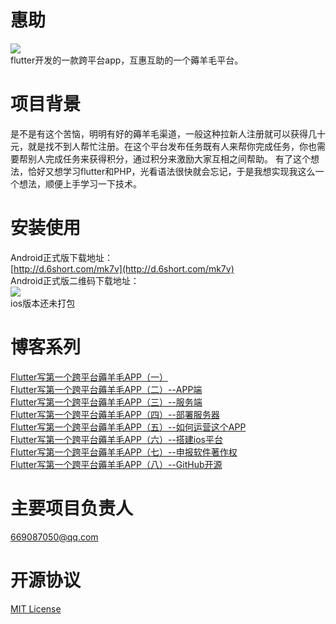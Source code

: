 # 惠助
![](https://github.com/yu75567218/wool/raw/master/logo.png)<br>
flutter开发的一款跨平台app，互惠互助的一个薅羊毛平台。
# 项目背景
是不是有这个苦恼，明明有好的薅羊毛渠道，一般这种拉新人注册就可以获得几十元，就是找不到人帮忙注册。在这个平台发布任务既有人来帮你完成任务，你也需要帮别人完成任务来获得积分，通过积分来激励大家互相之间帮助。
有了这个想法，恰好又想学习flutter和PHP，光看语法很快就会忘记，于是我想实现我这么一个想法，顺便上手学习一下技术。
# 安装使用
Android正式版下载地址：<br>
[http://d.6short.com/mk7v](http://d.6short.com/mk7v)<br>
Android正式版二维码下载地址：<br>
![](https://github.com/yu75567218/wool/raw/master/android_scan.png)<br>
ios版本还未打包<br>
# 博客系列
[Flutter写第一个跨平台薅羊毛APP（一）](https://blog.csdn.net/yu75567218/article/details/103985178)<br>
[Flutter写第一个跨平台薅羊毛APP（二）--APP端](https://blog.csdn.net/yu75567218/article/details/104019206)<br>
[Flutter写第一个跨平台薅羊毛APP（三）--服务端](https://blog.csdn.net/yu75567218/article/details/104041621)<br>
[Flutter写第一个跨平台薅羊毛APP（四）--部署服务器](https://blog.csdn.net/yu75567218/article/details/104757061)<br>
[Flutter写第一个跨平台薅羊毛APP（五）--如何运营这个APP](https://blog.csdn.net/yu75567218/article/details/104828085)<br>
[Flutter写第一个跨平台薅羊毛APP（六）--搭建ios平台](https://blog.csdn.net/yu75567218/article/details/104878156)<br>
[Flutter写第一个跨平台薅羊毛APP（七）--申报软件著作权](https://blog.csdn.net/yu75567218/article/details/104919899)<br>
[Flutter写第一个跨平台薅羊毛APP（八）--GitHub开源](https://blog.csdn.net/yu75567218/article/details/104940627)
# 主要项目负责人
669087050@qq.com
# 开源协议
[MIT License](https://github.com/yu75567218/wool/blob/master/LICENSE)<br>
